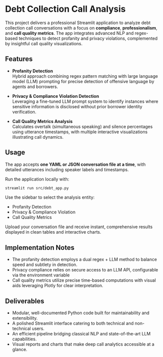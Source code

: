 # Debt Collection Call Analysis

This project delivers a professional Streamlit application to analyze debt collection call conversations with a focus on **compliance**, **professionalism**, and **call quality metrics**. The app integrates advanced NLP and regex-based techniques to detect profanity and privacy violations, complemented by insightful call quality visualizations.

## Features

- **Profanity Detection**  
  Hybrid approach combining regex pattern matching with large language model (LLM) prompting for precise detection of offensive language by agents and borrowers.

- **Privacy & Compliance Violation Detection**  
  Leveraging a fine-tuned LLM prompt system to identify instances where sensitive information is disclosed without prior borrower identity verification.

- **Call Quality Metrics Analysis**  
  Calculates overtalk (simultaneous speaking) and silence percentages using utterance timestamps, with multiple interactive visualizations illustrating call dynamics.

## Usage

The app accepts **one YAML or JSON conversation file at a time**, with detailed utterances including speaker labels and timestamps.

Run the application locally with:

```bash
streamlit run src/debt_app.py
```

Use the sidebar to select the analysis entity:

- Profanity Detection
- Privacy & Compliance Violation
- Call Quality Metrics

Upload your conversation file and receive instant, comprehensive results displayed in clean tables and interactive charts.

## Implementation Notes

- The profanity detection employs a dual regex + LLM method to balance speed and subtlety in detection.
- Privacy compliance relies on secure access to an LLM API, configurable via the environment variable 
- Call quality metrics utilize precise time-based computations with visual aids leveraging Plotly for clear interpretation.

## Deliverables

- Modular, well-documented Python code built for maintainability and extensibility.
- A polished Streamlit interface catering to both technical and non-technical users.
- An efficient pipeline bridging classical NLP and state-of-the-art LLM capabilities.
- Visual reports and charts that make deep call analytics accessible at a glance.
